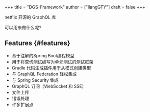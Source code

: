+++
title = "DGS-Framework"
author = ["liangGTY"]
draft = false
+++

netflix 开源的 GraphQL 库

可以用来做什么呢?


## Features {#features}

-   基于注解的Spring Boot编程模型
-   用于将查询测试编写为单元测试的测试框架
-   Gradle 代码生成插件用于从模式创建类型
-   与 GraphQL Federation 轻松集成
-   与 Spring Security 集成
-   GraphQL 订阅（WebSocket 和 SSE）
-   文件上传
-   错误处理
-   许多扩展点

